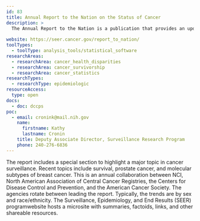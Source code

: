 ```yaml
---
id: 83
title: Annual Report to the Nation on the Status of Cancer
description: >
  The Annual Report to the Nation is a publication that provides an update of rates for new cases and deaths, as well as trends, for the most common cancers in the United States. 
  
website: https://seer.cancer.gov/report_to_nation/
toolTypes:
  - toolType: analysis_tools/statistical_software
researchAreas:
  - researchArea: cancer_health_disparities
  - researchArea: cancer_survivorship
  - researchArea: cancer_statistics
researchTypes:
  - researchType: epidemiologic
resourceAccess:
  type: open
docs:
  - doc: dccps
poc:
  - email: cronink@mail.nih.gov
    name:
      firstname: Kathy
      lastname: Cronin
    title: Deputy Associate Director, Surveillance Research Program
    phone: 240-276-6836
---
```

The report includes a special section to highlight a major topic in cancer surveillance. Recent topics include survival, prostate cancer, and molecular subtypes of breast cancer. This is an annual collaboration between NCI, North American Association of Central Cancer Registries, the Centers for Disease Control and Prevention, and the American Cancer Society. The agencies rotate between leading the report. Typically, the trends are by sex and race/ethnicity. The Surveillance, Epidemiology, and End Results (SEER) programwebsite hosts a microsite with summaries, factoids, links, and other shareable resources.